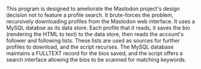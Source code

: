 This program is designed to ameliorate the Mastodon project's design decision
not to feature a profile search. It brute-forces the problem, recursively
downloading profiles from the Mastodon web interface. It uses a MySQL databse
as its data store. Each profile that it reads, it saves the bio (rendering
the HTML to text) to the data store, then reads the account's follower and
following lists. These lists are used as sources for further profiles to
download, and the script recurses. The MySQL database maintains a FULLTEXT
record for the bios saved, and the script offers a search interface allowing
the bios to be scanned for matching keywords.
